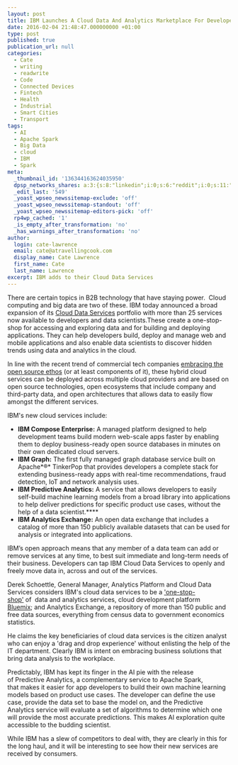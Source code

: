 ```yaml
---
layout: post
title: IBM Launches A Cloud Data And Analytics Marketplace For Developers
date: 2016-02-04 21:48:47.000000000 +01:00
type: post
published: true
publication_url: null
categories:
  - Cate
  - writing
  - readwrite
  - Code
  - Connected Devices
  - Fintech
  - Health
  - Industrial
  - Smart Cities
  - Transport
tags:
  - AI
  - Apache Spark
  - Big Data
  - cloud
  - IBM
  - Spark
meta:
  _thumbnail_id: '136344163624035950'
  dpsp_networks_shares: a:3:{s:8:"linkedin";i:0;s:6:"reddit";i:0;s:11:"google-plus";i:0;}
  _edit_last: '549'
  _yoast_wpseo_newssitemap-exclude: 'off'
  _yoast_wpseo_newssitemap-standout: 'off'
  _yoast_wpseo_newssitemap-editors-pick: 'off'
  rp4wp_cached: '1'
  _is_empty_after_transformation: 'no'
  _has_warnings_after_transformation: 'no'
author:
  login: cate-lawrence
  email: cate@atravellingcook.com
  display_name: Cate Lawrence
  first_name: Cate
  last_name: Lawrence
excerpt: IBM adds to their Cloud Data Services
---
```

There are certain topics in B2B technology that have staying power.
 Cloud computing and big data are two of these. IBM today announced a
broad expansion of its [Cloud Data
Services](http://www.ibm.biz/open-for-data) portfolio with more than 25
services now available to developers and data scientists.These create
a one-stop-shop for accessing and exploring data and for building and
deploying applications. They can help developers build, deploy and
manage web and mobile applications and also enable data scientists to
discover hidden trends using data and analytics in the cloud. 

In line with the recent trend of commercial tech companies [embracing
the open source
ethos](https://readwrite.com/2016/01/19/open-source-future) (or at least
components of it), these hybrid cloud services can be deployed across
multiple cloud providers and are based on open source technologies, open
ecosystems that include company and third-party data, and open
architectures that allows data to easily flow amongst the different
services. 

IBM's new cloud services include:

-   **IBM Compose Enterprise:** A managed platform designed to help
    development teams build modern web-scale apps faster by enabling
    them to deploy business-ready open source databases in minutes on
    their own dedicated cloud servers.
-   **IBM Graph:** The first fully managed graph database service built
    on Apache*®* TinkerPop that provides developers a complete stack for
    extending business-ready apps with real-time recommendations, fraud
    detection, IoT and network analysis uses.
-   **IBM Predictive Analytics:** A service that allows developers to
    easily self-build machine learning models from a broad library into
    applications to help deliver predictions for specific product use
    cases, without the help of a data scientist.****
-   **IBM Analytics Exchange:** An open data exchange that includes a
    catalog of more than 150 publicly available datasets that can be
    used for analysis or integrated into applications.

IBM’s open approach means that any member of a data team can add or
remove services at any time, to best suit immediate and long-term needs
of their business. Developers can tap IBM Cloud Data Services to openly
and freely move data in, across and out of the services.

Derek Schoettle, General Manager, Analytics Platform and Cloud Data
Services considers IBM's cloud data services to be a
['one-stop-shop'](http://www.theverge.com/2016/2/4/10906882/gear-vr-altspacevr-social-virtual-world-launch) of  data
and analytics services, cloud development platform
[Bluemix](http://www.ibm.com/developerworks/?lnk=fif); and Analytics
Exchange, a repository of more than 150 public and free data sources,
everything from census data to government economics statistics. 

He claims the key beneficiaries of cloud data services is the citizen
analyst who can enjoy a 'drag and drop experience' without enlisting the
help of the IT department. Clearly IBM is intent on embracing business
solutions that bring data analysis to the workplace. 

Predictably, IBM has kept its finger in the AI pie with the release
of Predictive Analytics, a complementary service to Apache Spark,
that makes it easier for app developers to build their own machine
learning models based on product use cases. The developer can define the
use case, provide the data set to base the model on, and the Predictive
Analytics service will evaluate a set of algorithms to determine which
one will provide the most accurate predictions. This makes AI
exploration quite accessible to the budding scientist. 

While IBM has a slew of competitors to deal with, they are clearly in
this for the long haul, and it will be interesting to see how their new
services are received by consumers.
